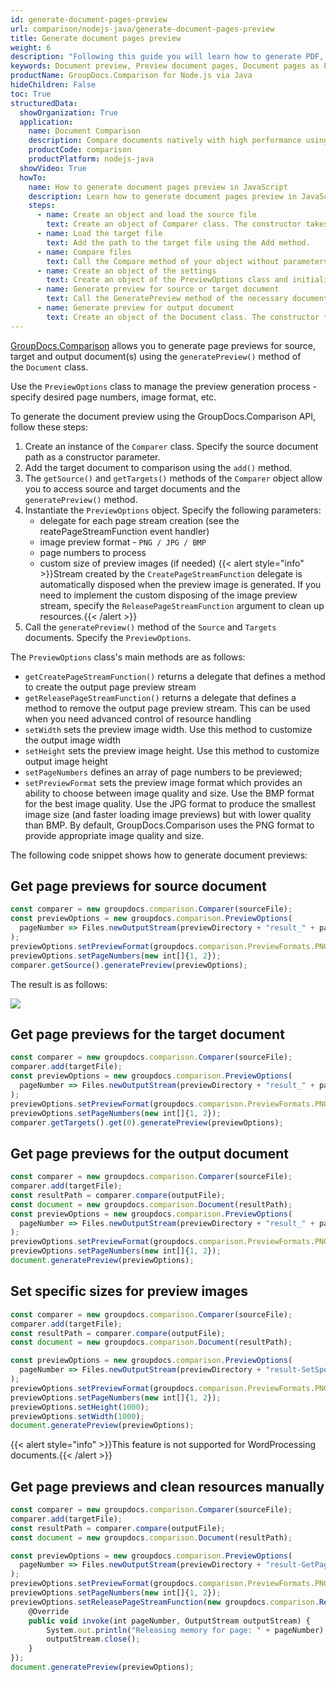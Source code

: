 ```yaml
---
id: generate-document-pages-preview
url: comparison/nodejs-java/generate-document-pages-preview
title: Generate document pages preview
weight: 6
description: "Following this guide you will learn how to generate PDF, Word, Excel, PowerPoint documents thumbnails and preview document pages using GroupDocs.Comparison for Node.js via Java API."
keywords: Document preview, Preview document pages, Document pages as PNG, document pages as JPG
productName: GroupDocs.Comparison for Node.js via Java
hideChildren: False
toc: True
structuredData:
  showOrganization: True
  application:
    name: Document Comparison
    description: Compare documents natively with high performance using JavaScript language and GroupDocs.Comparison for Node.js via Java
    productCode: comparison
    productPlatform: nodejs-java
  showVideo: True
  howTo:
    name: How to generate document pages preview in JavaScript
    description: Learn how to generate document pages preview in JavaScript step by step
    steps:
      - name: Create an object and load the source file
        text: Create an object of Comparer class. The constructor takes the source file path parameter. You may specify absolute or relative file paths as per your requirements.
      - name: Load the target file
        text: Add the path to the target file using the Add method.
      - name: Compare files
        text: Call the Compare method of your object without parameters.
      - name: Create an object of the settings
        text: Create an object of the PreviewOptions class and initialize its necessary parameters.
      - name: Generate preview for source or target document
        text: Call the GeneratePreview method of the necessary document of the Comparer object.
      - name: Generate preview for output document
        text: Create an object of the Document class. The constructor takes the output file stream parameter. Call the GeneratePreview method with the PreviewOptions parameter.
---
```


[GroupDocs.Comparison](https://products.groupdocs.com/comparison/nodejs-java) allows you to generate page previews for source, target and output document(s) using the `generatePreview()`<!--](https://reference.groupdocs.com/comparison/nodejs-java/com.groupdocs.comparison/document/#generatePreview-com.groupdocs.comparison.options.PreviewOptions-)--> method of the `Document`<!--](https://reference.groupdocs.com/comparison/nodejs-java/com.groupdocs.comparison/document)--> class.

Use the `PreviewOptions`<!--](https://reference.groupdocs.com/comparison/nodejs-java/com.groupdocs.comparison.options/previewoptions/)--> class to manage the preview generation process - specify desired page numbers, image format, etc.

To generate the document preview using the GroupDocs.Comparison API, follow these steps:

1.  Create an instance of the `Comparer`<!--](https://reference.groupdocs.com/comparison/nodejs-java/com.groupdocs.comparison/comparer)--> class. Specify the source document path as a constructor parameter.
2.  Add the target document to comparison using the `add()`<!--](https://reference.groupdocs.com/comparison/nodejs-java/com.groupdocs.comparison/comparer/#add-java.lang.String-)--> method.
3.  The `getSource()`<!--](https://reference.groupdocs.com/comparison/nodejs-java/com.groupdocs.comparison/comparer/#getSource- -)--> and `getTargets()`<!--](https://reference.groupdocs.com/comparison/nodejs-java/com.groupdocs.comparison/comparer/#getTargets- -)--> methods of the `Comparer`<!--](https://reference.groupdocs.com/comparison/nodejs-java/com.groupdocs.comparison/comparer)--> object allow you to access source and target documents and the `generatePreview()`<!--](https://reference.groupdocs.com/comparison/nodejs-java/com.groupdocs.comparison/document/#generatePreview-com.groupdocs.comparison.options.PreviewOptions-)--> method.
4.  Instantiate the `PreviewOptions`<!--](https://reference.groupdocs.com/comparison/nodejs-java/com.groupdocs.comparison.options/previewoptions)--> object. Specify the following parameters:
    *   delegate for each page stream creation (see the reatePageStreamFunction event handler)
    *   image preview format - `PNG / JPG / BMP`<!--](https://reference.groupdocs.com/comparison/nodejs-java/com.groupdocs.comparison.options.enums/previewformats/)-->
    *   page numbers to process
    *   custom size of preview images (if needed)
    {{< alert style="info" >}}Stream created by the `CreatePageStreamFunction`<!--](https://reference.groupdocs.com/comparison/nodejs-java/com.groupdocs.comparison.common.function/createpagestreamfunction/)--> delegate is automatically disposed when the preview image is generated. If you need to implement the custom disposing of the image preview stream, specify the `ReleasePageStreamFunction`<!--](https://reference.groupdocs.com/comparison/nodejs-java/com.groupdocs.comparison.common.function/releasepagestreamfunction/)--> argument to clean up resources.{{< /alert >}}
5.  Call the `generatePreview()`<!--](https://reference.groupdocs.com/comparison/nodejs-java/com.groupdocs.comparison/document/#generatePreview-com.groupdocs.comparison.options.PreviewOptions-)--> method of the `Source`<!--](https://reference.groupdocs.com/comparison/nodejs-java/com.groupdocs.comparison/comparer/#getSource- -)--> and `Targets`<!--](https://reference.groupdocs.com/comparison/nodejs-java/com.groupdocs.comparison/comparer/#getTargets- -)--> documents. Specify the `PreviewOptions`<!--](https://reference.groupdocs.com/comparison/nodejs-java/com.groupdocs.comparison.options/previewoptions/)-->.

The `PreviewOptions`<!--](https://reference.groupdocs.com/comparison/nodejs-java/com.groupdocs.comparison.options/previewoptions/)--> class's main methods are as follows:

*   `getCreatePageStreamFunction()`<!--](https://reference.groupdocs.com/comparison/nodejs-java/com.groupdocs.comparison.options/previewoptions/#getCreatePageStream- -)--> returns a delegate that defines a method to create the output page preview stream
*   `getReleasePageStreamFunction()`<!--](https://reference.groupdocs.com/comparison/nodejs-java/com.groupdocs.comparison.options/previewoptions/#getReleasePageStream- -)--> returns a delegate that defines a method to remove the output page preview stream. This can be used when you need advanced control of resource handling
*   `setWidth`<!--](https://reference.groupdocs.com/comparison/nodejs-java/com.groupdocs.comparison.options/previewoptions/#setWidth-int-)--> sets the preview image width. Use this method to customize the output image width
*   `setHeight`<!--](https://reference.groupdocs.com/comparison/nodejs-java/com.groupdocs.comparison.options/previewoptions/#setHeight-int-)--> sets the preview image height. Use this method to customize output image height
*   `setPageNumbers`<!--](https://reference.groupdocs.com/comparison/nodejs-java/com.groupdocs.comparison.options/previewoptions/#setPageNumbers-int- - -)--> defines an array of page numbers to be previewed;
*   `setPreviewFormat`<!--](https://reference.groupdocs.com/comparison/nodejs-java/com.groupdocs.comparison.options/previewoptions/#setPreviewFormat-com.groupdocs.comparison.options.enums.PreviewFormats-)--> sets the preview image format which provides an ability to choose between image quality and size. Use the BMP format for the best image quality. Use the JPG format to produce the smallest image size (and faster loading image previews) but with lower quality than BMP. By default, GroupDocs.Comparison uses the PNG format to provide appropriate image quality and size.

The following code snippet shows how to generate document previews:

## Get page previews for source document

```javascript
const comparer = new groupdocs.comparison.Comparer(sourceFile);
const previewOptions = new groupdocs.comparison.PreviewOptions(
  pageNumber => Files.newOutputStream(previewDirectory + "result_" + pageNumber + ".png")
);
previewOptions.setPreviewFormat(groupdocs.comparison.PreviewFormats.PNG);
previewOptions.setPageNumbers(new int[]{1, 2});
comparer.getSource().generatePreview(previewOptions);
```

The result is as follows:

![](/comparison/nodejs-java/images/generate-document-pages-preview.png)

## Get page previews for the target document

```javascript
const comparer = new groupdocs.comparison.Comparer(sourceFile);
comparer.add(targetFile);
const previewOptions = new groupdocs.comparison.PreviewOptions(
  pageNumber => Files.newOutputStream(previewDirectory + "result_" + pageNumber + ".png")
);
previewOptions.setPreviewFormat(groupdocs.comparison.PreviewFormats.PNG);
previewOptions.setPageNumbers(new int[]{1, 2});
comparer.getTargets().get(0).generatePreview(previewOptions);
```

## Get page previews for the output document

```javascript
const comparer = new groupdocs.comparison.Comparer(sourceFile);
comparer.add(targetFile);
const resultPath = comparer.compare(outputFile);
const document = new groupdocs.comparison.Document(resultPath);
const previewOptions = new groupdocs.comparison.PreviewOptions(
  pageNumber => Files.newOutputStream(previewDirectory + "result_" + pageNumber + ".png")
);
previewOptions.setPreviewFormat(groupdocs.comparison.PreviewFormats.PNG);
previewOptions.setPageNumbers(new int[]{1, 2});
document.generatePreview(previewOptions);
```

## Set specific sizes for preview images

```javascript
const comparer = new groupdocs.comparison.Comparer(sourceFile);
comparer.add(targetFile);
const resultPath = comparer.compare(outputFile);
const document = new groupdocs.comparison.Document(resultPath);

const previewOptions = new groupdocs.comparison.PreviewOptions(
  pageNumber => Files.newOutputStream(previewDirectory + "result-SetSpecificImagesSize_" + pageNumber + ".png")
);
previewOptions.setPreviewFormat(groupdocs.comparison.PreviewFormats.PNG);
previewOptions.setPageNumbers(new int[]{1, 2});
previewOptions.setHeight(1000);
previewOptions.setWidth(1000);
document.generatePreview(previewOptions);
```

{{< alert style="info" >}}This feature is not supported for WordProcessing documents.{{< /alert >}}

## Get page previews and clean resources manually

```javascript
const comparer = new groupdocs.comparison.Comparer(sourceFile);
comparer.add(targetFile);
const resultPath = comparer.compare(outputFile);
const document = new groupdocs.comparison.Document(resultPath);

const previewOptions = new groupdocs.comparison.PreviewOptions(
  pageNumber => Files.newOutputStream(previewDirectory + "result-GetPagePreviewsResouresCleaning_" + pageNumber + ".png")
);
previewOptions.setPreviewFormat(groupdocs.comparison.PreviewFormats.PNG);
previewOptions.setPageNumbers(new int[]{1, 2});
previewOptions.setReleasePageStreamFunction(new groupdocs.comparison.ReleasePageStreamFunction() {
    @Override
    public void invoke(int pageNumber, OutputStream outputStream) {
        System.out.println("Releasing memory for page: " + pageNumber);
        outputStream.close();
    }
});
document.generatePreview(previewOptions);
```
